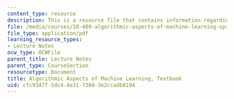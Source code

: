 ```yaml
---
content_type: resource
description: This is a resource file that contains information regarding chapter 4.
file: /media/courses/18-409-algorithmic-aspects-of-machine-learning-spring-2015/cfc9347f5dc44e31730d3e2ccadb8194_MIT18_409S15_chapp4.pdf
file_type: application/pdf
learning_resource_types:
- Lecture Notes
ocw_type: OCWFile
parent_title: Lecture Notes
parent_type: CourseSection
resourcetype: Document
title: Algorithmic Aspects of Machine Learning, Textbook
uid: cfc9347f-5dc4-4e31-730d-3e2ccadb8194
---
```


